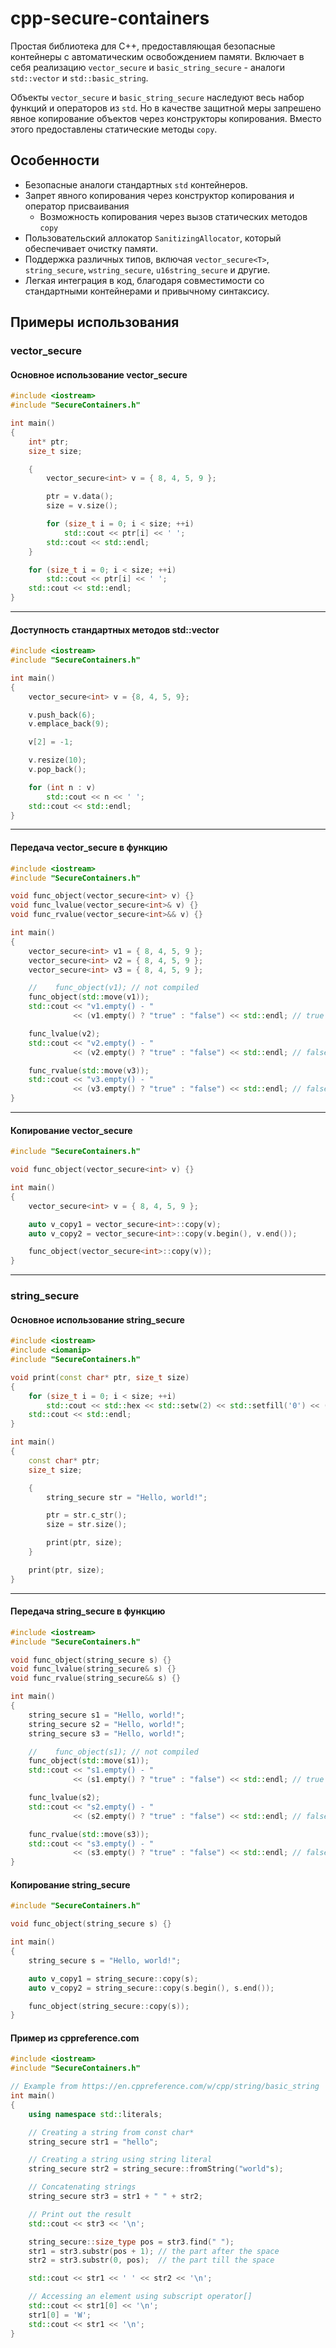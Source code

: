 # cpp-secure-containers

Простая библиотека для C++, предоставляющая безопасные контейнеры с автоматическим освобождением памяти.
Включает в себя реализацию `vector_secure` и `basic_string_secure` - аналоги `std::vector` и `std::basic_string`.

Объекты `vector_secure` и `basic_string_secure` наследуют весь набор функций и операторов из `std`. Но в качестве защитной меры запрешено явное копирование объектов через конструкторы копирования. Вместо этого предоставлены статические методы `copy`.

## Особенности

* Безопасные аналоги стандартных `std` контейнеров.
* Запрет явного копирования через конструктор копирования и оператор присваивания
  * Возможность копирования через вызов статических методов `copy`
* Пользовательский аллокатор `SanitizingAllocator`, который обеспечивает очистку памяти.
* Поддержка различных типов, включая `vector_secure<T>`, `string_secure`, `wstring_secure`, `u16string_secure` и другие.
* Легкая интеграция в код, благодаря совместимости со стандартными контейнерами и привычному синтаксису.


## Примеры использования
### vector_secure
#### Основное использование vector_secure
```c++
#include <iostream>
#include "SecureContainers.h"

int main()
{
    int* ptr;
    size_t size;

    {
        vector_secure<int> v = { 8, 4, 5, 9 };

        ptr = v.data();
        size = v.size();

        for (size_t i = 0; i < size; ++i)
            std::cout << ptr[i] << ' ';
        std::cout << std::endl;
    }

    for (size_t i = 0; i < size; ++i)
        std::cout << ptr[i] << ' ';
    std::cout << std::endl;
}
```
---
#### Доступность стандартных методов std::vector
```c++
#include <iostream>
#include "SecureContainers.h"

int main()
{
    vector_secure<int> v = {8, 4, 5, 9};

    v.push_back(6);
    v.emplace_back(9);

    v[2] = -1;

    v.resize(10);
    v.pop_back();

    for (int n : v)
        std::cout << n << ' ';
    std::cout << std::endl;
}
```
---
#### Передача vector_secure в функцию
```c++
#include <iostream>
#include "SecureContainers.h"

void func_object(vector_secure<int> v) {}
void func_lvalue(vector_secure<int>& v) {}
void func_rvalue(vector_secure<int>&& v) {}

int main()
{
    vector_secure<int> v1 = { 8, 4, 5, 9 };
    vector_secure<int> v2 = { 8, 4, 5, 9 };
    vector_secure<int> v3 = { 8, 4, 5, 9 };

    //    func_object(v1); // not compiled
    func_object(std::move(v1));
    std::cout << "v1.empty() - "
              << (v1.empty() ? "true" : "false") << std::endl; // true

    func_lvalue(v2);
    std::cout << "v2.empty() - "
              << (v2.empty() ? "true" : "false") << std::endl; // false

    func_rvalue(std::move(v3));
    std::cout << "v3.empty() - "
              << (v3.empty() ? "true" : "false") << std::endl; // false
}
```
---
#### Копирование vector_secure
```c++
#include "SecureContainers.h"

void func_object(vector_secure<int> v) {}

int main()
{
    vector_secure<int> v = { 8, 4, 5, 9 };

    auto v_copy1 = vector_secure<int>::copy(v);
    auto v_copy2 = vector_secure<int>::copy(v.begin(), v.end());

    func_object(vector_secure<int>::copy(v));
}
```
---
### string_secure
#### Основное использование string_secure
```c++
#include <iostream>
#include <iomanip>
#include "SecureContainers.h"

void print(const char* ptr, size_t size)
{
    for (size_t i = 0; i < size; ++i)
        std::cout << std::hex << std::setw(2) << std::setfill('0') << (int)ptr[i] << ' ';
    std::cout << std::endl;
}

int main()
{
    const char* ptr;
    size_t size;

    {
        string_secure str = "Hello, world!";

        ptr = str.c_str();
        size = str.size();

        print(ptr, size);
    }

    print(ptr, size);
}
```
---
#### Передача string_secure в функцию
```c++
#include <iostream>
#include "SecureContainers.h"

void func_object(string_secure s) {}
void func_lvalue(string_secure& s) {}
void func_rvalue(string_secure&& s) {}

int main()
{
    string_secure s1 = "Hello, world!";
    string_secure s2 = "Hello, world!";
    string_secure s3 = "Hello, world!";

    //    func_object(s1); // not compiled
    func_object(std::move(s1));
    std::cout << "s1.empty() - "
              << (s1.empty() ? "true" : "false") << std::endl; // true

    func_lvalue(s2);
    std::cout << "s2.empty() - "
              << (s2.empty() ? "true" : "false") << std::endl; // false

    func_rvalue(std::move(s3));
    std::cout << "s3.empty() - "
              << (s3.empty() ? "true" : "false") << std::endl; // false
}
```
#### Копирование string_secure
```c++
#include "SecureContainers.h"

void func_object(string_secure s) {}

int main()
{
    string_secure s = "Hello, world!";

    auto v_copy1 = string_secure::copy(s);
    auto v_copy2 = string_secure::copy(s.begin(), s.end());

    func_object(string_secure::copy(s));
}
```
#### Пример из cppreference.com
```c++
#include <iostream>
#include "SecureContainers.h"

// Example from https://en.cppreference.com/w/cpp/string/basic_string
int main()
{
    using namespace std::literals;

    // Creating a string from const char*
    string_secure str1 = "hello";

    // Creating a string using string literal
    string_secure str2 = string_secure::fromString("world"s);

    // Concatenating strings
    string_secure str3 = str1 + " " + str2;

    // Print out the result
    std::cout << str3 << '\n';

    string_secure::size_type pos = str3.find(" ");
    str1 = str3.substr(pos + 1); // the part after the space
    str2 = str3.substr(0, pos);  // the part till the space

    std::cout << str1 << ' ' << str2 << '\n';

    // Accessing an element using subscript operator[]
    std::cout << str1[0] << '\n';
    str1[0] = 'W';
    std::cout << str1 << '\n';
}
```
